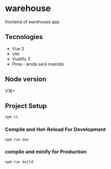 # warehouse

frontend of warehouse app

## Tecnologies

- Vue 3
- vite
- Vuetify 3
- Pinia - ainda será inserido

## Node version

V18+

## Project Setup

```sh
npm ci
```

### Compile and Hot-Reload For Development

```sh
npm run dev
```

### compile and minify for Production

```sh
npm run build
```
